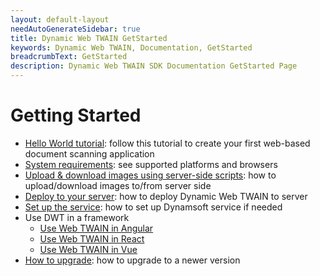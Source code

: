 ```yaml
---
layout: default-layout
needAutoGenerateSidebar: true
title: Dynamic Web TWAIN GetStarted
keywords: Dynamic Web TWAIN, Documentation, GetStarted
breadcrumbText: GetStarted
description: Dynamic Web TWAIN SDK Documentation GetStarted Page
---
```


# Getting Started

- [Hello World tutorial]({{site.getstarted}}Helloworld.html): follow this tutorial to create your first web-based document scanning application
- [System requirements]({{site.getstarted}}platform.html): see supported platforms and browsers
- [Upload & download images using server-side scripts]({{site.indepth}}development/Server-script.html): how to upload/download images to/from server side
- [Deploy to your server]({{site.indepth}}deployment/server.html): how to deploy Dynamic Web TWAIN to server
- [Set up the service]({{site.indepth}}deployment/service.html): how to set up Dynamsoft service if needed
- Use DWT in a framework
  - [Use Web TWAIN in Angular]({{site.indepth}}development/angular.html)
  - [Use Web TWAIN in React]({{site.indepth}}development/react.html)
  - [Use Web TWAIN in Vue]({{site.indepth}}development/vue.html)
- [How to upgrade]({{site.indepth}}development/upgrade.html): how to upgrade to a newer version

